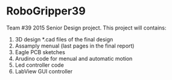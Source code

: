 # RoboGripper39
Team #39 2015 Senior Design project.
This project will contains:

1) 3D design *.cad files of the final design
2) Assamply menual (last pages in the final report)
3) Eagle PCB sketches
4) Arudino code for menual and automatic motion
5) Led controller code
6) LabView GUI controller

